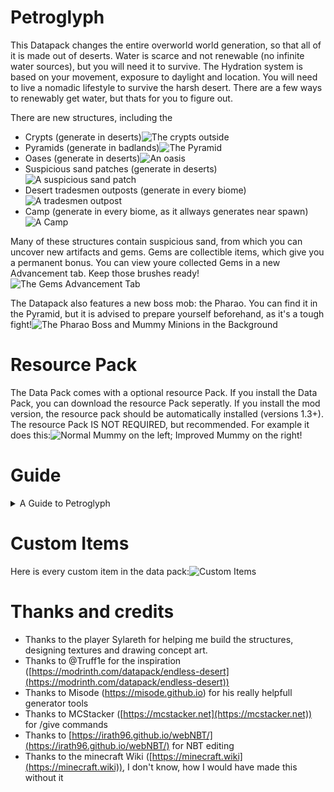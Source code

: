 # Petroglyph
This Datapack changes the entire overworld world generation, so that all of it is made out of deserts. Water is scarce and not renewable (no infinite water sources), but you will need it to survive. The Hydration system is based on your movement, exposure to daylight and location. You will need to live a nomadic lifestyle to survive the harsh desert. There are a few ways to renewably get water, but thats for you to figure out.

There are new structures, including the 
- Crypts (generate in deserts)![The crypts outside](https://cdn.modrinth.com/data/cached_images/78802b2df6922cddfed78900524dd46f667bcba2_0.webp)
- Pyramids (generate in badlands)![The Pyramid](https://cdn.modrinth.com/data/cached_images/e6e529e520adee6f1fccca39bd745910cb14ce3d_0.webp)
- Oases (generate in deserts)![An oasis](https://cdn.modrinth.com/data/cached_images/851fb5e6123f12e273c406285ac964608a474392_0.webp)
- Suspicious sand patches (generate in deserts)![A suspicious sand patch](https://cdn.modrinth.com/data/cached_images/ec92f475f613b25edba6f583366040ea51d1d03c_0.webp)
- Desert tradesmen outposts (generate in every biome)![A tradesmen outpost](https://cdn.modrinth.com/data/cached_images/7a28d840ac935736964b6a62aab70eca4bb6e0d5_0.webp)
- Camp (generate in every biome, as it allways generates near spawn)![A Camp](https://cdn.modrinth.com/data/cached_images/4a03ec7fce87813abee560c4e291ae3069871d18_0.webp)
  
Many of these structures contain suspicious sand, from which you can uncover new artifacts and gems. Gems are collectible items, which give you a permanent bonus. You can view youre collected Gems in a new Advancement tab. Keep those brushes ready!![The Gems Advancement Tab](https://cdn.modrinth.com/data/cached_images/74948fb547230c467f761320512fc1ceffe2a366.png)


The Datapack also features a new boss mob: the Pharao. You can find it in the Pyramid, but it is advised to prepare yourself beforehand, as it's a tough fight!![The Pharao Boss and Mummy Minions in the Background](https://cdn.modrinth.com/data/cached_images/d4e8140ec88c91dc2f67c1dbdce715d995860ebc_0.webp)

# Resource Pack
The Data Pack comes with a optional resource Pack. If you install the Data Pack, you can download the resource Pack seperatly. If you install the mod version, the resource pack should be automatically installed (versions 1.3+). The resource Pack IS NOT REQUIRED, but recommended. For example it does this:![Normal Mummy on the left; Improved Mummy on the right!](https://cdn.modrinth.com/data/cached_images/e26ac73f4ffc0e8da81386daec7cd0983edd79dd_0.webp)

# Guide
<details>
<summary>A Guide to Petroglyph</summary>
<ul>
<li> When you spawn, find the campsite near the world spawn, as it contains some starting equipment</li>
<li> Take the cauldron and try to craft a bucket</li>
<li> Depending on your sourroundings, either try to find an Oasis or a Village. If you spawn in a Badlands/Mesa Biome, exit it as soon as Possible!</li>
<li> Collect the water you find using the bucket and use empty Glass Bottles in your crafting 4x4 to get Water Bottles</li>
<li> Keep an eye on your Hydration Level and Rate:</li>
<ul>
<li> If your Hydration Level drops bellow 0, you will die and won't be able to respawn.</li>
<li> Your Hydration Rate depends on exposure to daylight (during the day), the Biome you are in (Badlands cost you more water) and how active you are (Jumping and Sprinting).</li>
<li> If you get Hold of a Saddle, Tame a Camel: You will lose less hydration because of Activity. </li>
<li> Try to Travel at Night: You will lose less hydration because of being in sunlight!</li>
<li> Some gems or armor also reduce hydration loss.</li>
<li> You can't get water from soucre blocks!</li>
<li> Try to collect paper, which you may use to purify water. Purified water gives you double the hydration of normal water. To purifie water, just take a piece of paper and combine it with a water bottle in a crafting grid.</li>
<li> Try to buy dripstones from the tradesmen. If you want to know why, go read: <a href="https://minecraft.wiki/w/Pointed_Dripstone#Cauldrons" target="new">Minecraft Wiki</a></li>
</ul>
<li> When you find a Crypt:</li>
<ul>
<li>Beware of Traps: they are everywhere.</li>
<li>You can also find very good loot.</li>
<li>You may also find a Map, which will lead you to the Pharao's Temple.</li>
<li>If you have a brush, excavate the suspicious sand. It contains pottery sherds (which you can trade for emeralds, with the Tradesmen Villagers), gems (which you also can trade for emeralds, with the Tradesmen Villagers), gear and usefull items (mainly paper).</li>
</ul>
<li> When you find a Tradesmen Outpost, you can trade your collected loot, buy and steal water. </li>
<li> When you find a Pillager Outpost, you can sometimes steal water from them. Note: Pillagers won't respawn in outposts.</li>
<li> When want to defeat the Pharao Boss:</li>
<ul>
<li>Get a Pharao Locator Map.</li>
<li>Be aware, that the Pharao only spawns in Badlands/Mesa Biomes.</li>
<li>Bring enough water, as the Pharao increases your Hydration Rate (to about -9)!</li>
<li>Be aware, that you will be in gamemode adventure during the Bossfight!</li>
<li>Be aware, that you won't be able to exit the bossfight until you or the Pharao dies!</li>
<li>The Pharao will summon different Minions, which will try to shred your armor.</li>
<li>The Pharao itself can one-shot you.</li>
<li>You will be blinded at the half way point.</li>
<li>The Pharao will drop very, very, very good loot, when you defeat it.</li>
<li>Good Luck!</li>
</ul>
</ul>
</details>


# Custom Items
Here is every custom item in the data pack:![Custom Items](https://cdn.modrinth.com/data/cached_images/af6164d2fc10e340399f82032ea866e0c42fd9b4.png)



# Thanks and credits
- Thanks to the player Sylareth for helping me build the structures, designing textures and drawing concept art.
- Thanks to @Truff1e for the inspiration ([https://modrinth.com/datapack/endless-desert](https://modrinth.com/datapack/endless-desert))
- Thanks to Misode (https://misode.github.io) for his really helpfull generator tools
- Thanks to MCStacker ([https://mcstacker.net](https://mcstacker.net)) for /give commands
- Thanks to [https://irath96.github.io/webNBT/](https://irath96.github.io/webNBT/) for NBT editing
- Thanks to the minecraft Wiki ([https://minecraft.wiki](https://minecraft.wiki)), I don't know, how I would have made this without it